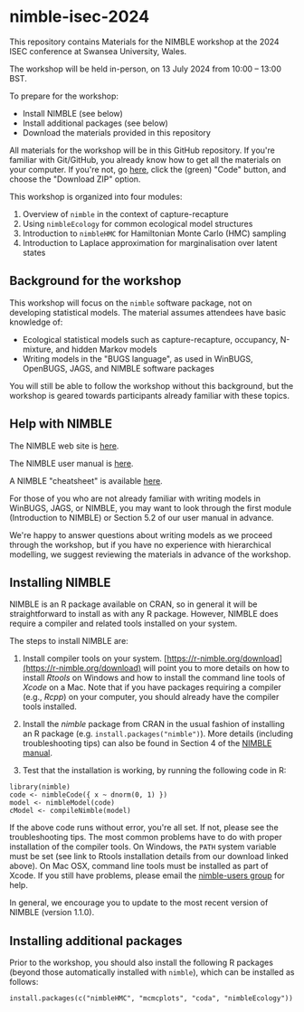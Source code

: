 # nimble-isec-2024

This repository contains Materials for the NIMBLE workshop at the 2024 ISEC conference at Swansea University, Wales.

The workshop will be held in-person, on 13 July 2024 from 10:00 – 13:00 BST.

To prepare for the workshop:

 - Install NIMBLE (see below)
 - Install additional packages (see below)
 - Download the materials provided in this repository

All materials for the workshop will be in this GitHub repository. If you're familiar with Git/GitHub, you already know how to get all the materials on your computer. If you're not, go [here](https://github.com/nimble-training/nimble-isec-2024), click the (green) "Code" button, and choose the "Download ZIP" option.

This workshop is organized into four modules:

1. Overview of `nimble` in the context of capture-recapture
2. Using `nimbleEcology` for common ecological model structures
3. Introduction to `nimbleHMC` for Hamiltonian Monte Carlo (HMC) sampling
4. Introduction to Laplace approximation for marginalisation over latent states

## Background for the workshop

This workshop will focus on the `nimble` software package, not on developing statistical models.  The material assumes attendees have basic knowledge of:

- Ecological statistical models such as capture-recapture, occupancy, N-mixture, and hidden Markov models
- Writing models in the "BUGS language", as used in WinBUGS, OpenBUGS, JAGS, and NIMBLE software packages

You will still be able to follow the workshop without this background, but the workshop is geared towards participants already familiar with these topics.

## Help with NIMBLE

The NIMBLE web site is [here](https://r-nimble.org).

The NIMBLE user manual is [here](https://r-nimble.org/html_manual/cha-welcome-nimble.html).

A NIMBLE "cheatsheet" is available [here](https://r-nimble.org/documentation).

For those of you who are not already familiar with writing models in WinBUGS, JAGS, or NIMBLE, you may want to look through the first module (Introduction to NIMBLE) or Section 5.2 of our user manual in advance.

We're happy to answer questions about writing models as we proceed through the workshop, but if you have no experience with hierarchical modelling, we suggest reviewing the materials in advance of the workshop.

## Installing NIMBLE

NIMBLE is an R package available on CRAN, so in general it will be straightforward to install as with any R package. However, NIMBLE does require a compiler and related tools installed on your system.

The steps to install NIMBLE are:

1. Install compiler tools on your system. [https://r-nimble.org/download](https://r-nimble.org/download) will point you to more details on how to install *Rtools* on Windows and how to install the command line tools of *Xcode* on a Mac. Note that if you have packages requiring a compiler (e.g., *Rcpp*) on your computer, you should already have the compiler tools installed.

2. Install the *nimble* package from CRAN in the usual fashion of installing an R package (e.g. `install.packages("nimble")`). More details (including troubleshooting tips) can also be found in Section 4 of the [NIMBLE manual](https://r-nimble.org/html_manual/cha-installing-nimble.html).

3) Test that the installation is working, by running the following code in R:

```
library(nimble)
code <- nimbleCode({ x ~ dnorm(0, 1) })
model <- nimbleModel(code)
cModel <- compileNimble(model)
```

If the above code runs without error, you're all set. If not, please see the troubleshooting tips.  The most common problems have to do with proper installation of the compiler tools.  On Windows, the `PATH` system variable must be set (see link to Rtools installation details from our download linked above).  On Mac OSX, command line tools must be installed as part of Xcode.  If you still have problems, please email the [nimble-users group](https://r-nimble.org/more/issues-and-groups) for help.

In general, we encourage you to update to the most recent version of NIMBLE (version 1.1.0).

## Installing additional packages

Prior to the workshop, you should also install the following R packages (beyond those automatically installed with `nimble`), which can be installed as follows:

```
install.packages(c("nimbleHMC", "mcmcplots", "coda", "nimbleEcology"))
```

